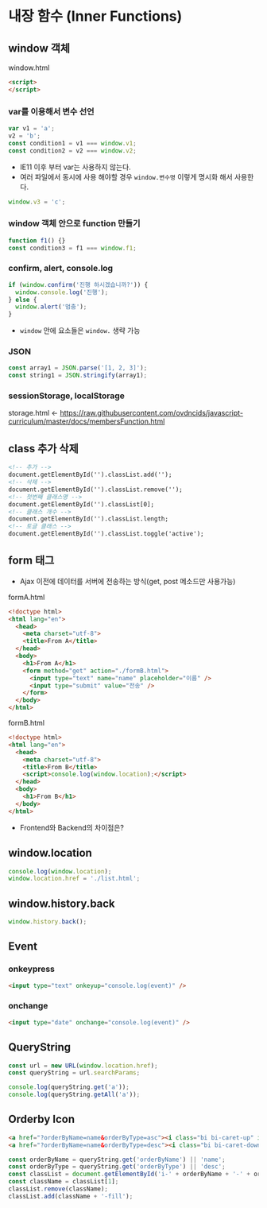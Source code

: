 # 내장 함수 (Inner Functions)

## window 객체
window.html
```html
<script>
</script>
```

### var를 이용해서 변수 선언
```js
var v1 = 'a';
v2 = 'b';
const condition1 = v1 === window.v1;
const condition2 = v2 === window.v2;
```
* IE11 이후 부터 var는 사용하지 않는다.
* 여러 파일에서 동시에 사용 해야할 경우 `window.변수명` 이렇게 명시화 해서 사용한다.
```js
window.v3 = 'c';
```

### window 객체 안으로 function 만들기
```js
function f1() {}
const condition3 = f1 === window.f1;
```

### confirm, alert, console.log
```js
if (window.confirm('진행 하시겠습니까?')) {
  window.console.log('진행');
} else {
  window.alert('멈춤');
}
```
* `window` 안에 요소들은 `window.` 생략 가능

### JSON
```js
const array1 = JSON.parse('[1, 2, 3]');
const string1 = JSON.stringify(array1);
```

### sessionStorage, localStorage
storage.html <- https://raw.githubusercontent.com/ovdncids/javascript-curriculum/master/docs/membersFunction.html




<!-- * `defer` 설명, `쓰레드` 개념 설명
* ❔ 서로 다른 파일에서 1번씩 사용한다면
Document.written ← 줄바꿈
로컬 저장소를 바탕으로 CRUD 만들기 -->


## class 추가 삭제
```html
<!-- 추가 -->
document.getElementById('').classList.add('');
<!-- 삭제 -->
document.getElementById('').classList.remove('');
<!-- 첫번째 클래스명 -->
document.getElementById('').classList[0];
<!-- 클래스 개수 -->
document.getElementById('').classList.length;
<!-- 토글 클래스 -->
document.getElementById('').classList.toggle('active');
```

## form 태그
* Ajax 이전에 데이터를 서버에 전송하는 방식(get, post 메소드만 사용가능)

formA.html
```html
<!doctype html>
<html lang="en">
  <head>
    <meta charset="utf-8">
    <title>From A</title>
  </head>
  <body>
    <h1>From A</h1>
    <form method="get" action="./formB.html">
      <input type="text" name="name" placeholder="이름" />
      <input type="submit" value="전송" />
    </form>
  </body>
</html>
```

formB.html
```html
<!doctype html>
<html lang="en">
  <head>
    <meta charset="utf-8">
    <title>From B</title>
    <script>console.log(window.location);</script>
  </head>
  <body>
    <h1>From B</h1>
  </body>
</html>
```
* Frontend와 Backend의 차이점은?

## window.location
```js
console.log(window.location);
window.location.href = './list.html';
```

## window.history.back
```js
window.history.back();
```

## Event
### onkeypress
```html
<input type="text" onkeyup="console.log(event)" />
```

### onchange
```html
<input type="date" onchange="console.log(event)" />
```

## QueryString
```js
const url = new URL(window.location.href);
const queryString = url.searchParams;

console.log(queryString.get('a'));
console.log(queryString.getAll('a'));
```

## Orderby Icon
```html
<a href="?orderByName=name&orderByType=asc"><i class="bi bi-caret-up" id="i-name-asc"></i></a>
<a href="?orderByName=name&orderByType=desc"><i class="bi bi-caret-down" id="i-name-desc"></i></a>
```
```js
const orderByName = queryString.get('orderByName') || 'name';
const orderByType = queryString.get('orderByType') || 'desc';
const classList = document.getElementById('i-' + orderByName + '-' + orderByType).classList;
const className = classList[1];
classList.remove(className);
classList.add(className + '-fill');
```
